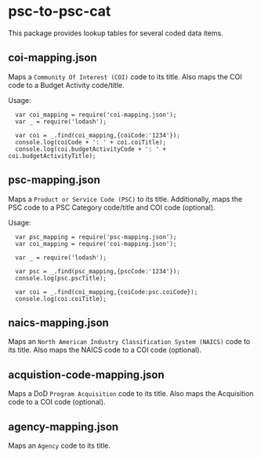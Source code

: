 # psc-to-psc-cat

This package provides lookup tables for several coded data items.

## coi-mapping.json

Maps a `Community Of Interest (COI)` code to its title. Also maps the COI code to a Budget Activity code/title.

Usage:

```
  var coi_mapping = require('coi-mapping.json');
  var _ = require('lodash');

  var coi = _.find(coi_mapping,{coiCode:'1234'});
  console.log(coiCode + ': ' + coi.coiTitle);
  console.log(coi.budgetActivityCode + ': ' + coi.budgetActivityTitle);

```

## psc-mapping.json

Maps a `Product or Service Code (PSC)` to its title. Additionally, maps the PSC code to a PSC Category code/title and COI code (optional).

Usage:

```
  var psc_mapping = require('psc-mapping.json');
  var coi_mapping = require('coi-mapping.json');

  var _ = require('lodash');

  var psc = _.find(psc_mapping,{pscCode:'1234'});
  console.log(psc.pscTitle);

  var coi = _.find(coi_mapping,{coiCode:psc.coiCode});
  console.log(coi.coiTitle);

```

## naics-mapping.json

Maps an `North American Industry Classification System (NAICS)` code to its title. Also maps the NAICS code to a COI code (optional).

## acquistion-code-mapping.json

Maps a DoD `Program Acquisition` code to its title. Also maps the Acquisition code to a COI code (optional).

## agency-mapping.json

Maps an `Agency` code to its title.
